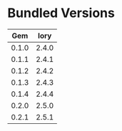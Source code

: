 # Bundled Versions

| Gem    | lory |
|--------|-----------|
| 0.1.0  | 2.4.0
| 0.1.1  | 2.4.1
| 0.1.2  | 2.4.2
| 0.1.3  | 2.4.3
| 0.1.4  | 2.4.4
| 0.2.0  | 2.5.0
| 0.2.1  | 2.5.1
